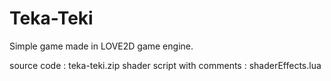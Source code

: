 # Teka-Teki
Simple game made in LOVE2D game engine.

source code : teka-teki.zip
shader script with comments : shaderEffects.lua

